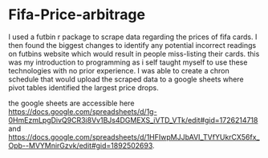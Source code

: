 # Fifa-Price-arbitrage
I used a futbin r package to scrape data regarding the prices of fifa cards. I then found the biggest changes to identify any potential incorrect readings on futbins website which would result in people miss-listing their cards. this was my introduction to programming as i self taught myself to use these technologies with no prior experience. I was able to create a chron schedule that would upload the scraped data to a google sheets where pivot tables identified the largest price drops. 

the google sheets are accessible here https://docs.google.com/spreadsheets/d/1g-0HmEzmLpgDivQ9CR3i8Vv1BJs4DGMEXS_iVTD_VTk/edit#gid=1726214718 and https://docs.google.com/spreadsheets/d/1HFIwpMJJbAVI_TVfYUkrCX56fx_Opb--MVYMnirGzvk/edit#gid=1892502693. 
